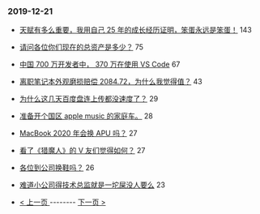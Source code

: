 ### 2019-12-21 
- [天赋有多么重要，我用自己 25 年的成长经历证明，笨蛋永远是笨蛋！](https://www.v2ex.com/t/631032) 143
- [请问各位你们现在的总资产是多少？](https://www.v2ex.com/t/631008) 75
- [中国 700 万开发者中， 370 万在使用 VS Code](https://www.v2ex.com/t/630991) 67
- [离职笔记本外观磨损赔偿 2084.72，为什么我觉得值？](https://www.v2ex.com/t/630945) 43
- [为什么这几天百度盘连上传都没速度了？](https://www.v2ex.com/t/630987) 29
- [准备开个国区 apple music 的家庭车。](https://www.v2ex.com/t/631000) 28
- [MacBook 2020 年会换 APU 吗？](https://www.v2ex.com/t/631004) 27
- [看了《猎魔人》的 V 友们觉得如何？](https://www.v2ex.com/t/631006) 27
- [各位到公司换鞋吗？](https://www.v2ex.com/t/631049) 26
- [难道小公司得技术总监就是一坨屎没人要么](https://www.v2ex.com/t/631050) 23 

- [ < 上一页 ](https://github.com/able8/v2ex-hot-record/blob/master/2019-12-20.md) -------- [ 下一页 > ](https://github.com/able8/v2ex-hot-record/blob/master/2019-12-22.md)